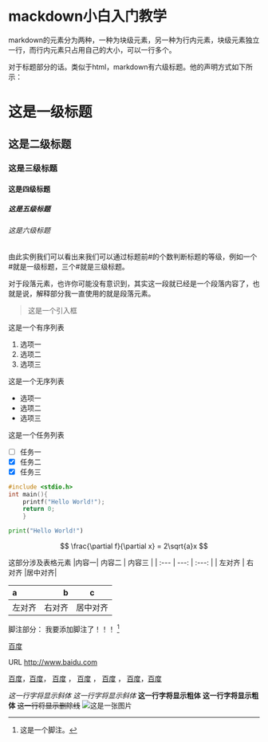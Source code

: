 # mackdown小白入门教学

markdown的元素分为两种，一种为块级元素，另一种为行内元素，块级元素独立一行，而行内元素只占用自己的大小，可以一行多个。

对于标题部分的话。类似于html，markdown有六级标题。他的声明方式如下所示：
# 这是一级标题
## 这是二级标题
### 这是三级标题
#### 这是四级标题
##### 这是五级标题
###### 这是六级标题
由此实例我们可以看出来我们可以通过标题前#的个数判断标题的等级，例如一个#就是一级标题，三个#就是三级标题。

对于段落元素，也许你可能没有意识到，其实这一段就已经是一个段落内容了，也就是说，解释部分我一直使用的就是段落元素。

> 这是一个引入框

这是一个有序列表
1. 选项一
2. 选项二
3. 选项三

这是一个无序列表
- 选项一
- 选项二
- 选项三

这是一个任务列表
- [ ] 任务一
- [x] 任务二
- [x] 任务三

```c
#include <stdio.h>
int main(){
	printf("Hello World!");
	return 0;
	}
```
```python
print("Hello World!")
```
$$
\frac{\partial f}{\partial x} = 2\sqrt{a}x
$$

这部分涉及表格元素
|内容一|   内容二   |   内容三 |
| :--- | ---: | :---: |
| 左对齐 | 右对齐 |居中对齐|


| a | b | c |
| :--- | ---: | :---: |
| 左对齐 | 右对齐 | 居中对齐|

脚注部分：
我要添加脚注了！！！ [^脚注] 

[^脚注]: 这是一个脚注。

[百度](http://www.baidu.com "对链接的说明部分")

URL
http://www.baidu.com

[百度][id]，[百度][id]， [百度][id] ， [百度][id] ， [百度][id] ， [百度][id]，[百度][id]

[id]: http://www.baidu.com

*这一行字将显示斜体*
_这一行字将显示斜体_
**这一行字将显示粗体**
__这一行字将显示粗体__
~~这一行将显示删除线~~
![这是一张图片](https://th.bing.com/th/id/R.f0bd97564b85fd953f0d3a416650ef32?rik=%2fSDTEtosZK4hIw&riu=http%3a%2f%2fwww.kuaipng.com%2fUploads%2fpic%2fw%2f2021%2f04-07%2f98963%2fwater_98963_698_698_.png&ehk=8l2O6L%2b3ARFH2w6EYU%2b57FSZ%2fh3noVqeAY4b4%2fZ2%2fr4%3d&risl=&pid=ImgRaw&r=0)



<!--stackedit_data:
eyJoaXN0b3J5IjpbLTE4ODc2MTE2MDEsODMyMzIxMzYwLC01Mj
Q0MjU2NDAsMjA4MzU1MDMzOCwxOTA1NTQ2Mzc1LDE5OTAwMTky
NDksOTAwMTM0Mjc5LDcwNDk2NTAxNywxOTg4MjMzNjUwLDEyND
c1NjE4MywtMjA3NDA1MTM5OSwxMjczMjk4NjUsLTEyOTkwODEw
MjgsLTEyOTkwNDE1MTAsMTU4MTQwNjgxNCwtMjEzNDY1MTQ2Ni
wtMjA4ODc0NjYxMl19
-->